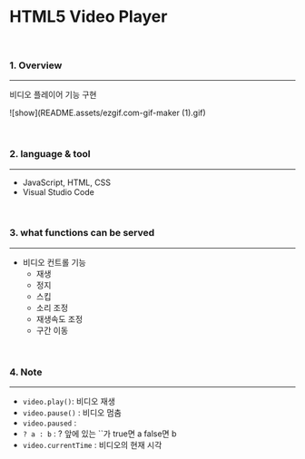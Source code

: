 # HTML5 Video Player

<br>

### 1. Overview
---

비디오 플레이어 기능 구현

![show](README.assets/ezgif.com-gif-maker (1).gif)

<br>


### 2. language & tool 
---

- JavaScript, HTML, CSS
- Visual Studio Code

<br>


### 3. what functions can be served
---

- 비디오 컨트롤 기능
  - 재생
  - 정지
  - 스킵
  - 소리 조정
  - 재생속도 조정
  - 구간 이동

<br>

### 4. Note
---

- `video.play()`: 비디오 재생
- `video.pause()` : 비디오 멈춤
- `video.paused` : 
- `? a : b` : ? 앞에 있는 ``가 true면 a false면 b
- `video.currentTime` : 비디오의 현재 시각

